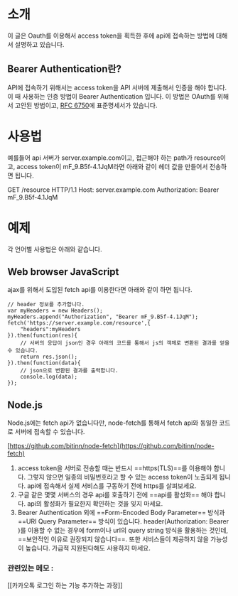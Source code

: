 # 소개

이 글은 Oauth를 이용해서 access token을 획득한 후에 api에 접속하는 방법에 대해서 설명하고 있습니다.

## Bearer Authentication란?

API에 접속하기 위해서는 access token을 API 서버에 제출해서 인증을 해야 합니다. 이 때 사용하는 인증 방법이 Bearer Authentication 입니다. 이 방법은 OAuth를 위해서 고안된 방법이고, [RFC 6750](https://tools.ietf.org/html/rfc6750)에 표준명세서가 있습니다.

# 사용법

예를들어 api 서버가 server.example.com이고, 접근해야 하는 path가 resource이고, access token이 mF_9.B5f-4.1JqM라면 아래와 같이 헤더 값을 만들어서 전송하면 됩니다.

GET /resource HTTP/1.1 Host: server.example.com Authorization: Bearer mF_9.B5f-4.1JqM

# 예제

각 언어별 사용법은 아래와 같습니다.

## Web browser JavaScript

ajax를 위해서 도입된 fetch api를 이용한다면 아래와 같이 하면 됩니다.

```
// header 정보를 추가합니다. 
var myHeaders = new Headers();
myHeaders.append("Authorization", "Bearer mF_9.B5f-4.1JqM");
fetch('https://server.example.com/resource',{
    "headers":myHeaders
}).then(function(res){
    // 서버의 응답이 json인 경우 아래의 코드를 통해서 js의 객체로 변환된 결과를 얻을 수 있습니다. 
    return res.json();
}).then(function(data){
    // json으로 변환된 결과를 출력합니다. 
    console.log(data);
});
```

## Node.js

Node.js에는 fetch api가 없습니다만, node-fetch를 통해서 fetch api와 동일한 코드로 서버에 접속할 수 있습니다.

[https://github.com/bitinn/node-fetch](https://github.com/bitinn/node-fetch)


1.  access token을 서버로 전송할 때는 반드시 ==https(TLS)==를 이용해야 합니다. 그렇지 않으면 일종의 비밀번호라고 할 수 있는 access token이 노출되게 됩니다. api에 접속해서 실제 서비스를 구동하기 전에 https를 살펴보세요.
2.  구글 같은 몇몇 서버스의 경우 api를 호출하기 전에 ==api를 활성화== 해야 합니다. api의 활성화가 필요한지 확인하는 것을 잊지 마세요.
3.  Bearer Authentication 외에 ==Form-Encoded Body Parameter== 방식과 ==URI Query Parameter== 방식이 있습니다. header(Authorization: Bearer )를 이용할 수 없는 경우에 form이나 url의 query string 방식을 활용하는 것인데, ==보안적인 이유로 권장되지 않습니다==. 또한 서비스들이 제공하지 않을 가능성이 높습니다. 가급적 지원된다해도 사용하지 마세요.

### 관련있는 메모 :
[[카카오톡 로그인 하는 기능 추가하는 과정]]

